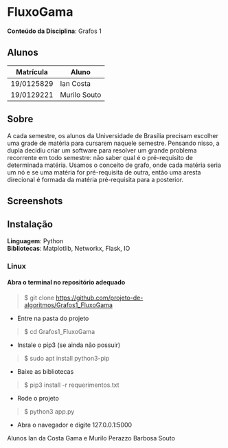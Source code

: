 # FluxoGama
**Conteúdo da Disciplina**: Grafos 1<br>
## Alunos
|Matrícula | Aluno |
| -- | -- |
| 19/0125829  |  Ian Costa |
| 19/0129221  |  Murilo Souto |

## Sobre 
A cada semestre, os alunos da Universidade de Brasília precisam escolher uma grade de matéria para cursarem naquele semestre. Pensando nisso, a dupla decidiu criar um software para resolver um grande problema recorrente em todo semestre: não saber qual é o pré-requisito de determinada matéria.
Usamos o conceito de grafo, onde cada matéria seria um nó e se uma matéria for pré-requisita de outra, então uma aresta direcional é formada da matéria pré-requisita para a posterior.

## Screenshots

## Instalação 
**Linguagem**: Python<br>
**Bibliotecas**: Matplotlib, Networkx, Flask, IO
### Linux

#### Abra o terminal no repositório adequado
> $ git clone https://github.com/projeto-de-algoritmos/Grafos1_FluxoGama

- Entre na pasta do projeto
> $ cd Grafos1_FluxoGama

- Instale o pip3 (se ainda não possuir)
> $ sudo apt install python3-pip

- Baixe as bibliotecas
> $ pip3 install -r requerimentos.txt

- Rode o projeto
> $ python3 app.py

- Abra o navegador e digite 127.0.0.1:5000


Alunos Ian da Costa Gama e Murilo Perazzo Barbosa Souto
